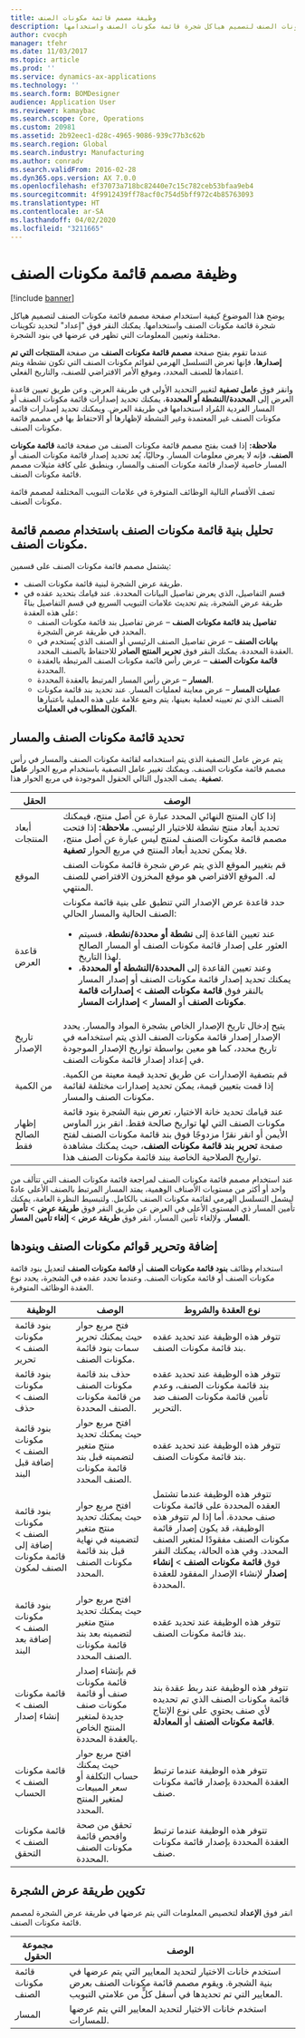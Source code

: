 ```yaml
---
title: وظيفة مصمم قائمة مكونات الصنف
description: يوضح هذا الموضوع كيفية استخدام صفحة مصمم قائمة مكونات الصنف لتصميم هياكل شجرة قائمة مكونات الصنف واستخدامها.
author: cvocph
manager: tfehr
ms.date: 11/03/2017
ms.topic: article
ms.prod: ''
ms.service: dynamics-ax-applications
ms.technology: ''
ms.search.form: BOMDesigner
audience: Application User
ms.reviewer: kamaybac
ms.search.scope: Core, Operations
ms.custom: 20981
ms.assetid: 2b92eec1-d28c-4965-9086-939c77b3c62b
ms.search.region: Global
ms.search.industry: Manufacturing
ms.author: conradv
ms.search.validFrom: 2016-02-28
ms.dyn365.ops.version: AX 7.0.0
ms.openlocfilehash: ef37073a718bc82440e7c15c782ceb53bfaa9eb4
ms.sourcegitcommit: 4f9912439ff78acf0c754d5bff972c4b85763093
ms.translationtype: HT
ms.contentlocale: ar-SA
ms.lasthandoff: 04/02/2020
ms.locfileid: "3211665"
---
```

# <a name="bom-designer-functionality"></a>وظيفة مصمم قائمة مكونات الصنف

[!include [banner](../includes/banner.md)]

يوضح هذا الموضوع كيفية استخدام صفحة مصمم قائمة مكونات الصنف لتصميم هياكل شجرة قائمة مكونات الصنف واستخدامها. يمكنك النقر فوق "إعداد" لتحديد تكوينات مختلفة وتعيين المعلومات التي تظهر في عرضها في بنود الشجرة.

عندما تقوم بفتح صفحة **مصمم قائمة مكونات الصنف** من صفحة **المنتجات التي تم إصدارها**، فإنها تعرض التسلسل الهرمي لقوائم مكونات الصنف التي تكون نشطة ويتم اعتمادها للصنف المحدد، وموقع الأمر الافتراضي للصنف، والتاريخ الفعلي.  

وانقر فوق **عامل تصفية** لتغيير التحديد الأولى في طريقة العرض. وعن طريق تعيين قاعدة العرض إلى **المحددة/النشطة أو المحددة**، يمكنك تحديد إصدارات قائمة مكونات الصنف أو المسار الفردية المُراد استخدامها في طريقة العرض. ويمكنك تحديد إصدارات قائمة مكونات الصنف غير المعتمدة وغير النشطة لإظهارها أو الاحتفاظ بها في مصمم قائمة مكونات الصنف.  

**ملاحظة:** إذا قمت بفتح مصمم قائمة مكونات الصنف من صفحة قائمة **قائمة مكونات الصنف**، فإنه لا يعرض معلومات المسار. وحاليًا، يُعد تحديد إصدار قائمة مكونات الصنف أو المسار خاصية لإصدار قائمة مكونات الصنف والمسار، وينطبق على كافة مثيلات مصمم قائمة مكونات الصنف.  

تصف الأقسام التالية الوظائف المتوفرة في علامات التبويب المختلفة لمصمم قائمة مكونات الصنف.

## <a name="analyzing-a-bom-structure-by-using-the-bom-designer"></a>تحليل بنية قائمة مكونات الصنف باستخدام مصمم قائمة مكونات الصنف.
يشتمل مصمم قائمة مكونات الصنف على قسمين:

-   طريقة عرض الشجرة لبنية قائمة مكونات الصنف.
-   قسم التفاصيل، الذي يعرض تفاصيل البيانات المحددة. عند قيامك بتحديد عقده في طريقة عرض الشجرة، يتم تحديث علامات التبويب السريع في قسم التفاصيل بناءً على هذه العقدة:
    -   **تفاصيل بند قائمة مكونات الصنف** – عرض تفاصيل بند قائمة مكونات الصنف المحدد في طريقة عرض الشجرة.
    -   **بيانات الصنف** – عرض تفاصيل الصنف الرئيسي أو الصنف الذي يُستخدم في العقدة المحددة. يمكنك النقر فوق **تحرير المنتج الصادر** للاحتفاظ بالصنف المحدد.
    -   **قائمة مكونات الصنف** – عرض رأس قائمة مكونات الصنف المرتبطة بالعقدة المحددة.
    -   **المسار** – عرض رأس المسار المرتبط بالعقدة المحددة.
    -   **عمليات المسار** – عرض معاينة لعمليات المسار. عند تحديد بند قائمة مكونات الصنف الذي تم تعيينه لعملية بعينها، يتم وضع علامة على هذه العملية باعتبارها **المكون المطلوب في العمليات**.

## <a name="selecting-a-bom-and-route"></a>تحديد قائمة مكونات الصنف والمسار
يتم عرض عامل التصفية الذي يتم استخدامه لقائمة مكونات الصنف والمسار في رأس مصمم قائمة مكونات الصنف. ويمكنك تغيير عامل التصفية باستخدام مربع الحوار **عامل تصفية**. يصف الجدول التالي الحقول الموجودة في مربع الحوار هذا.

<table>
<thead>
<tr class="header">
<th>الحقل</th>
<th>الوصف</th>
</tr>
</thead>
<tbody>
<tr class="odd">
<td>أبعاد المنتجات</td>
<td>إذا كان المنتج النهائي المحدد عبارة عن أصل منتج، فيمكنك تحديد أبعاد منتج نشطة للاختيار الرئيسي. <strong>ملاحظة:</strong> إذا فتحت مصمم قائمة مكونات الصنف‬ لمنتج ليس عبارة عن أصل منتج، فلا يمكن تحديد أبعاد المنتج في مربع الحوار <strong>تصفية‏‎</strong>.</td>
</tr>
<tr class="even">
<td>الموقع</td>
<td>قم بتغيير الموقع الذي يتم عرض شجرة قائمة مكونات الصنف له. الموقع الافتراضي هو موقع المخزون الافتراضي للصنف المنتهي.</td>
</tr>
<tr class="odd">
<td>قاعدة العرض</td>
<td>حدد قاعدة عرض الإصدار التي تنطبق على بنية قائمة مكونات الصنف الحالية والمسار الحالي:
<ul>
<li>عند تعيين القاعدة إلى <strong>نشطة أو محددة/نشطة</strong>، فسيتم العثور على إصدار قائمة مكونات الصنف أو المسار الصالح لهذا التاريخ.</li>
<li>وعند تعيين القاعدة إلى <strong>المحددة/النشطة أو المحددة</strong>، يمكنك تحديد إصدار قائمة مكونات الصنف أو إصدار المسار بالنقر فوق <strong>قائمة مكونات الصنف</strong> &gt; <strong>إصدارات قائمة مكونات الصنف</strong> أو <strong>المسار</strong> &gt; <strong>إصدارات المسار</strong>.</li>
</ul></td>
</tr>
<tr class="even">
<td>تاريخ الإصدار</td>
<td>يتيح إدخال تاريخ الإصدار  الخاص بشجرة المواد والمسار. يحدد الإصدار إصدار قائمة مكونات الصنف الذي يتم استخدامه في تاريخ محدد، كما هو معين بواسطة تواريخ الإصدار الموجودة في إعداد إصدار قائمة مكونات الصنف.</td>
</tr>
<tr class="odd">
<td>من الكمية</td>
<td>قم بتصفية الإصدارات عن طريق تحديد قيمة معينة من الكمية. إذا قمت بتعيين قيمة، يمكن تحديد إصدارات مختلفة لقائمة مكونات الصنف والمسار.</td>
</tr>
<tr class="even">
<td>إظهار الصالح فقط</td>
<td>عند قيامك تحديد خانة الاختيار، تعرض بنية الشجرة بنود قائمة مكونات الصنف التي لها تواريخ صالحة فقط. انقر بزر الماوس الأيمن أو انقر نقرًا مزدوجًا فوق بند قائمة مكونات الصنف لفتح صفحة <strong>تحرير بند قائمة مكونات الصنف</strong>، حيث يمكنك مشاهدة تواريخ الصلاحية الخاصة ببند قائمة مكونات الصنف هذا.</td>
</tr>
</tbody>
</table>

عند استخدام مصمم قائمة مكونات الصنف لمراجعة قائمة مكونات الصنف التي تتألف من واحد أو أكثر من مستويات الأصناف الوهمية، يمتد المسار المرتبط بالصنف الأعلى عادةً ليشمل التسلسل الهرمي لقائمة مكونات الصنف بالكامل. ولتبسيط النظرة العامة، يمكنك تأمين المسار ذي المستوى الأعلى في العرض عن طريق النقر فوق **طريقة عرض** &gt; **تأمين المسار**. ولإلغاء تأمين المسار، انقر فوق **طريقة عرض** &gt; **إلغاء تأمين المسار**.

## <a name="adding-and-editing-boms-and-bom-lines"></a>إضافة وتحرير قوائم مكونات الصنف وبنودها
استخدام وظائف **بنود قائمة مكونات الصنف** أو **قائمة مكونات الصنف** لتعديل بنود قائمة مكونات الصنف أو قائمة مكونات الصنف. وعندما تحدد عقده في الشجرة، يحدد نوع العقدة الوظائف المتوفرة.

| الوظيفة                            | ‏‏الوصف                                                                                               | نوع العقدة والشروط                                                                                                                                                                                                                                                                       |
|-------------------------------------|-----------------------------------------------------------------------------------------------------------|------------------------------------------------------------------------------------------------------------------------------------------------------------------------------------------------------------------------------------------------------------------------------------------------|
| بنود قائمة مكونات الصنف &gt; تحرير                 | فتح مربع حوار حيث يمكنك تحرير سمات بنود قائمة مكونات الصنف.                                             | تتوفر هذه الوظيفة عند تحديد عقده بند قائمة مكونات الصنف.                                                                                                                                                                                                                                   |
| بنود قائمة مكونات الصنف &gt; حذف               | حذف بند قائمة مكونات الصنف من قائمة مكونات الصنف المحددة.                                                                  | تتوفر هذه الوظيفة عند تحديد عقده بند قائمة مكونات الصنف، وعدم تأمين قائمة مكونات الصنف ضد التحرير.                                                                                                                                                                                             |
| بنود قائمة مكونات الصنف &gt; إضافة قبل البند      | افتح مربع حوار حيث يمكنك تحديد منتج متغير لتضمينه قبل بند قائمة مكونات الصنف المحدد.         | تتوفر هذه الوظيفة عند تحديد عقده بند قائمة مكونات الصنف.                                                                                                                                                                                                                                   |
| بنود قائمة مكونات الصنف &gt; إضافة إلى قائمة مكونات الصنف لمكون | افتح مربع حوار حيث يمكنك تحديد منتج متغير لتضمينه في نهاية قبل بند قائمة مكونات الصنف المحدد.       | تتوفر هذه الوظيفة عندما تشتمل العقده المحددة على قائمة مكونات صنف محددة. أما إذا لم تتوفر هذه الوظيفة، قد يكون إصدار قائمة مكونات الصنف مفقودًا لمتغير الصنف المحدد. وفي هذه الحالة، يمكنك النقر فوق **قائمة مكونات الصنف** &gt; **إنشاء إصدار** لإنشاء الإصدار المفقود للعقدة المحددة. |
| بنود قائمة مكونات الصنف &gt; إضافة بعد البند       | افتح مربع حوار حيث يمكنك تحديد منتج متغير لتضمينه بعد بند قائمة مكونات الصنف المحدد.          | تتوفر هذه الوظيفة عند تحديد عقده بند قائمة مكونات الصنف.                                                                                                                                                                                                                                   |
| قائمة مكونات الصنف &gt; إنشاء إصدار             | قم بإنشاء إصدار قائمة مكونات صنف أو قائمة مكونات صنف جديدة لمتغير المنتج الخاص يالعقدة المحددة.                             | تتوفر هذه الوظيفة عند ربط عقدة بند قائمة مكونات الصنف الذي تم تحديده لأي صنف يحتوي على نوع الإنتاج **قائمة مكونات الصنف** أو **المعادلة**.                                                                                                                                                  |
| قائمة مكونات الصنف &gt; الحساب                | افتح مربع حوار حيث يمكنك حساب التكلفة أو سعر المبيعات لمتغير المنتج المحدد. | تتوفر هذه الوظيفة عندما ترتبط العقدة المحددة بإصدار قائمة مكونات صنف.                                                                                                                                                                                                         |
| قائمة مكونات الصنف &gt; التحقق                      | تحقق من صحة وافحص قائمة مكونات الصنف المحددة.                                                                      | تتوفر هذه الوظيفة عندما ترتبط العقدة المحددة بإصدار قائمة مكونات صنف.                                                                                                                                                                                                         |

## <a name="configuring-the-tree-view"></a>تكوين طريقة عرض الشجرة
انقر فوق **الإعداد** لتخصيص المعلومات التي يتم عرضها في طريقة عرض الشجرة لمصمم قائمة مكونات الصنف.

| مجموعة الحقول | الوصف                                                                                                                                                  |
|-------------|--------------------------------------------------------------------------------------------------------------------------------------------------------------|
| قائمة مكونات الصنف         | استخدم خانات الاختيار لتحديد المعايير التي يتم عرضها في بنية الشجرة. ويقوم مصمم قائمة مكونات الصنف بعرض المعايير التي تم تحديدها في أسفل كلٍّ من علامتي التبويب. |
| المسار       | استخدم خانات الاختيار لتحديد المعايير التي يتم عرضها للمسارات.                                                                                    |





